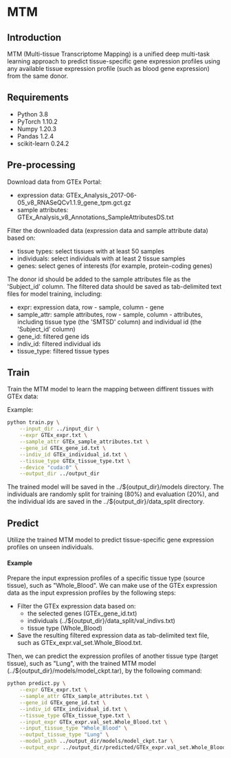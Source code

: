 # MTM
## Introduction

MTM (Multi-tissue Transcriptome Mapping) is a unified deep multi-task learning approach to predict tissue-specific gene expression profiles using any available tissue expression profile (such as blood gene expression) from the same donor.

## Requirements
- Python 3.8
- PyTorch 1.10.2
- Numpy 1.20.3
- Pandas 1.2.4
- scikit-learn 0.24.2

## Pre-processing
Download data from GTEx Portal:
- expression data: GTEx_Analysis_2017-06-05_v8_RNASeQCv1.1.9_gene_tpm.gct.gz
- sample attributes: GTEx_Analysis_v8_Annotations_SampleAttributesDS.txt

Filter the downloaded data (expression data and sample attribute data) based on:
- tissue types: select tissues with at least 50 samples
- individuals: select individuals with at least 2 tissue samples
- genes: select genes of interests (for example, protein-coding genes)

The donor id should be added to the sample attributes file as the 'Subject_id' column. The filtered data should be saved as tab-delimited text files for model training, including:
- expr: expression data, row - sample, column - gene
- sample_attr: sample attributes, row - sample, column - attributes, including tissue type (the 'SMTSD' column) and individual id (the 'Subject_id' column)
- gene_id: filtered gene ids
- indiv_id: filtered individual ids
- tissue_type: filtered tissue types

## Train
Train the MTM model to learn the mapping between diffirent tissues with GTEx data:

Example:
```bash
python train.py \
    --input_dir ../input_dir \
    --expr GTEx_expr.txt \
    --sample_attr GTEx_sample_attributes.txt \
    --gene_id GTEx_gene_id.txt \
    --indiv_id GTEx_individual_id.txt \
    --tissue_type GTEx_tissue_type.txt \
    --device "cuda:0" \
    --output_dir ../output_dir
```
The trained model will be saved in the ../\${output_dir}/models directory.
The individuals are randomly split for training (80%) and evaluation (20%), and the individual ids are saved in the ../\${output_dir}/data_split directory.
## Predict
Utilize the trained MTM model to predict tissue-specific gene expression profiles on unseen individuals.

#### Example
Prepare the input expression profiles of a specific tissue type (source tissue), such as "Whole_Blood". We can make use of the GTEx expression data as the input expression profiles by the following steps:
- Filter the GTEx expression data based on:
    - the selected genes (GTEx_gene_id.txt)
    - individuals (../\${output_dir}/data_split/val_indivs.txt)
    - tissue type (Whole_Blood)
- Save the resulting filtered expression data as tab-delimited text file, such as GTEx_expr.val_set.Whole_Blood.txt.

Then, we can predict the expression profiles of another tissue type (target tissue), such as "Lung", with the trained MTM model (../\${output_dir}/models/model_ckpt.tar), by the following command:

```bash
python predict.py \
    --expr GTEx_expr.txt \
    --sample_attr GTEx_sample_attributes.txt \
    --gene_id GTEx_gene_id.txt \
    --indiv_id GTEx_individual_id.txt \
    --tissue_type GTEx_tissue_type.txt \
    --input_expr GTEx_expr.val_set.Whole_Blood.txt \
    --input_tissue_type "Whole_Blood" \
    --output_tissue_type "Lung" \
    --model_path ../output_dir/models/model_ckpt.tar \
    --output_expr ../output_dir/predicted/GTEx_expr.val_set.Whole_Blood.to.Lung.txt

```

